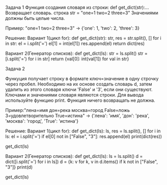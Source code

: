 Задача 1
Функция создания словаря из строки:
def get_dict(str):... Возвращает словарь.
строка str = "one=1 two=2 three=3"
Значениями должны быть целые числа.

Пример: 
"one=1 two=2 three=3" -> {'one': 1, 'two': 2, 'three': 3}

Решение:
Вариант 1(цикл for):
def get_dict(str):
    str, res = str.split(), []
    for i in str:
        el = i.split('=')
        el[1] = int(el[1])
        res.append(el)
    return dict(res)

Вариант 2(Генератор списков):
def get_dict(ls):
    str = ls.split()
    str = [i.split('=') for i in str]
    return {val[0]: int(val[1]) for val in str}

Задача 2

Функуция получает строку в формате ключ=значение в одну строчку через пробел.
Необходимо на их основе создать словарь d, затем удалить из этого словаря ключи 'False' и '3', если они существуют. Ключами и значениями словаря являются строки. Для вывода используйте функцию print. Функция ничего возвращать не должна.

Пример:"лена=имя дон=река москва=город False=ложь 3=удовлетворительно True=истина" -> {'лена': 'имя', 'дон': 'река', 'москва': 'город', 'True': 'истина'}

Решение:
Вариант 1(цикл for):
def get_dict(ls):
    ls, res = ls.split(), []
    for i in ls:
        el = i.split('=')
        if el[0] not in ["False", "3"]:
            res.append(el)
    print(dict(res))
    
    
get_dict(ls)

Вариант 2(Генератор списков):
def get_dict(ls):
    ls = ls.split()
    d = dict([i.split('=') for i in ls])
    d = {k: v for k, v in d.items() if k not in ["False", "3"]}
    print(d)


get_dict(ls)
